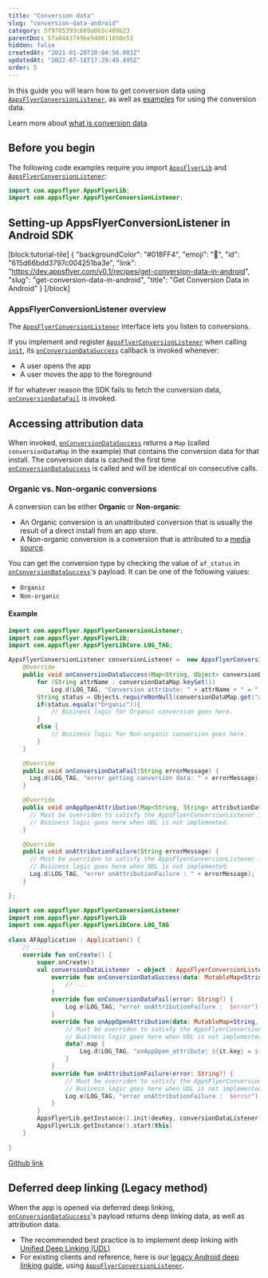 ```yaml
---
title: "Conversion data"
slug: "conversion-data-android"
category: 5f9705393c689a065c409b23
parentDoc: 5fa0443749be540011850e51
hidden: false
createdAt: "2021-01-28T10:04:50.003Z"
updatedAt: "2022-07-18T17:29:49.495Z"
order: 5
---
```

In this guide you will learn how to get conversion data using [`AppsFlyerConversionListener`](doc:android-sdk-reference-appsflyerconversionlistener), as well as [examples](doc:conversion-data-android#accessing-attribution-data) for using the conversion data.

Learn more about [what is conversion data](doc:conversion-data).

Before you begin
----------------

The following code examples require you import [`AppsFlyerLib`](doc:android-sdk-reference-appsflyerlib) and [`AppsFlyerConversionListener`](doc:android-sdk-reference-appsflyerconversionlistener):

```java Java
import com.appsflyer.AppsFlyerLib;
import com.appsflyer.AppsFlyerConversionListener;
```

Setting-up AppsFlyerConversionListener in Android SDK
-----------------------------------------------------


[block:tutorial-tile]
{
  "backgroundColor": "#018FF4",
  "emoji": "🐣",
  "id": "615d66bdd3797c004251ba3e",
  "link": "https://dev.appsflyer.com/v0.1/recipes/get-conversion-data-in-android",
  "slug": "get-conversion-data-in-android",
  "title": "Get Conversion Data in Android"
}
[/block]


### AppsFlyerConversionListener overview

The [`AppsFlyerConversionListener`](doc:android-sdk-reference-appsflyerconversionlistener) interface lets you listen to conversions.

If you implement and register [`AppsFlyerConversionListener`](doc:android-sdk-reference-appsflyerconversionlistener) when calling [`init`](doc:android-sdk-reference-appsflyerlib#init), its [`onConversionDataSuccess`](doc:android-sdk-reference-appsflyerconversionlistener#onconversiondatasuccess) callback is invoked whenever:

- A user opens the app
- A user moves the app to the foreground

If for whatever reason the SDK fails to fetch the conversion data, [`onConversionDataFail`](doc:android-sdk-reference-appsflyerconversionlistener#onconversiondatafail) is invoked.

Accessing attribution data
--------------------------

When invoked, [`onConversionDataSuccess`](doc:android-sdk-reference-appsflyerconversionlistener#onconversiondatasuccess) returns a `Map` (called `conversionDataMap` in the example) that contains the conversion data for that install. The conversion data is cached the first time [`onConversionDataSuccess`](doc:android-sdk-reference-appsflyerconversionlistener#onconversiondatasuccess) is called and will be identical on consecutive calls.

### Organic vs. Non-organic conversions

A conversion can be either **Organic** or **Non-organic**:

- An Organic conversion is an unattributed conversion that is usually the result of a direct install from an app store.
- A Non-organic conversion is a conversion that is attributed to a [media source](https://support.appsflyer.com/hc/en-us/articles/212188826-Types-of-media-sources).

You can get the conversion type by checking the value of `af_status` in [`onConversionDataSuccess`](doc:android-sdk-reference-appsflyerconversionlistener#onconversiondatasuccess)'s payload. It can be one of the following values:

- `Organic`
- `Non-organic`

#### Example

```java
import com.appsflyer.AppsFlyerConversionListener;
import com.appsflyer.AppsFlyerLib;
import com.appsflyer.AppsFlyerLibCore.LOG_TAG;

AppsFlyerConversionListener conversionListener =  new AppsFlyerConversionListener() {
    @Override
    public void onConversionDataSuccess(Map<String, Object> conversionDataMap) {
        for (String attrName : conversionDataMap.keySet())
            Log.d(LOG_TAG, "Conversion attribute: " + attrName + " = " + conversionDataMap.get(attrName));
        String status = Objects.requireNonNull(conversionDataMap.get("af_status")).toString();
        if(status.equals("Organic")){
            // Business logic for Organic conversion goes here.
        }
        else {
            // Business logic for Non-organic conversion goes here.
        }
    }

    @Override
    public void onConversionDataFail(String errorMessage) {
      Log.d(LOG_TAG, "error getting conversion data: " + errorMessage);
    }

    @Override
    public void onAppOpenAttribution(Map<String, String> attributionData) {
      // Must be overriden to satisfy the AppsFlyerConversionListener interface.
      // Business logic goes here when UDL is not implemented.
    }

    @Override
    public void onAttributionFailure(String errorMessage) {
      // Must be overriden to satisfy the AppsFlyerConversionListener interface.
      // Business logic goes here when UDL is not implemented.
      Log.d(LOG_TAG, "error onAttributionFailure : " + errorMessage);
    }

};
```
```kotlin
import com.appsflyer.AppsFlyerConversionListener
import com.appsflyer.AppsFlyerLib
import com.appsflyer.AppsFlyerLibCore.LOG_TAG
  
class AFApplication : Application() {
    // ...
    override fun onCreate() {
        super.onCreate()
        val conversionDataListener  = object : AppsFlyerConversionListener{
            override fun onConversionDataSuccess(data: MutableMap<String, Any>?) {
                // ...
            }
            override fun onConversionDataFail(error: String?) {
                Log.e(LOG_TAG, "error onAttributionFailure :  $error")
            }
            override fun onAppOpenAttribution(data: MutableMap<String, String>?) {
                // Must be overriden to satisfy the AppsFlyerConversionListener interface.
                // Business logic goes here when UDL is not implemented.
                data?.map {
                    Log.d(LOG_TAG, "onAppOpen_attribute: ${it.key} = ${it.value}")
                }
            }
            override fun onAttributionFailure(error: String?) {
                // Must be overriden to satisfy the AppsFlyerConversionListener interface.
                // Business logic goes here when UDL is not implemented.
                Log.e(LOG_TAG, "error onAttributionFailure :  $error")
            }
        }
        AppsFlyerLib.getInstance().init(devKey, conversionDataListener, applicationContext)
        AppsFlyerLib.getInstance().start(this)
    }

}
```

[Github link](https://github.com/AppsFlyerSDK/appsflyer-onelink-android-sample-apps/blob/80763ef8c93c49b1f0226455ae35d089f7968ede/java/basic_app/app/src/main/java/com/appsflyer/onelink/appsflyeronelinkbasicapp/AppsflyerBasicApp.java#L99-L143)

Deferred deep linking (Legacy method)
-------------------------------------

When the app is opened via deferred deep linking, [`onConversionDataSuccess`](doc:android-sdk-reference-appsflyerconversionlistener#onconversiondatasuccess)'s payload returns deep linking data, as well as attribution data.

- The recommended best practice is to implement deep linking with [Unified Deep Linking (UDL)](doc:unified-deep-linking-udl)
- For existing clients and reference, here is our [legacy Android deep linking guide](doc:android-legacy-apis#deferred-deep-linking), using [`AppsFlyerConversionListener`](doc:android-sdk-reference-appsflyerconversionlistener).